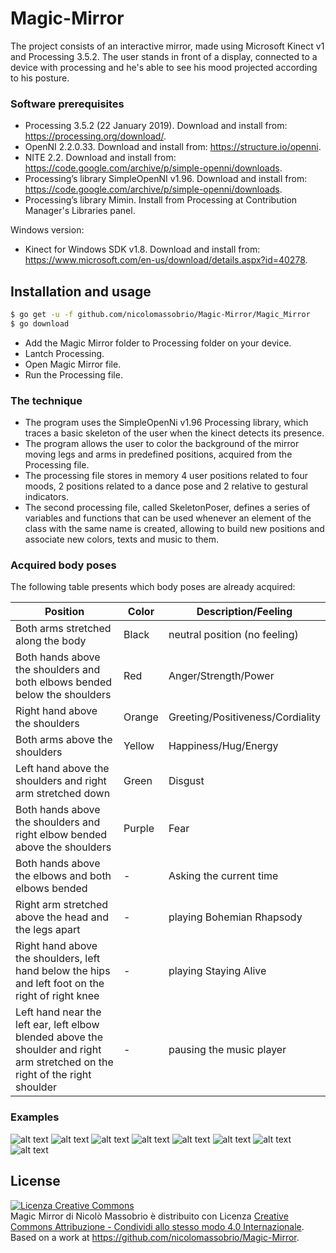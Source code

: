 # Magic-Mirror

The project consists of an interactive mirror, made using Microsoft Kinect v1 and Processing 3.5.2. The user stands in front of a display, connected to a device with processing and he's able to see his mood projected according to his posture.

### Software prerequisites 

* Processing 3.5.2 (22 January 2019). Download and install from: https://processing.org/download/.
* OpenNI 2.2.0.33. Download and install from: https://structure.io/openni.
* NITE 2.2. Download and install from: https://code.google.com/archive/p/simple-openni/downloads.
* Processing’s library SimpleOpenNI v1.96. Download and install from: https://code.google.com/archive/p/simple-openni/downloads.
* Processing’s library Mimin. Install from Processing at Contribution Manager's Libraries panel.

Windows version:
* Kinect for Windows SDK v1.8. Download and install from: https://www.microsoft.com/en-us/download/details.aspx?id=40278.

## Installation and usage
```bash
$ go get -u -f github.com/nicolomassobrio/Magic-Mirror/Magic_Mirror
$ go download
```
* Add the Magic Mirror folder to Processing folder on your device.
* Lantch Processing.
* Open Magic Mirror file.
* Run the Processing file.

### The technique

* The program uses the SimpleOpenNi v1.96 Processing library, which traces a basic skeleton of the user when the kinect detects its presence.
*  The program allows the user to color the background of the mirror moving legs and arms in predefined positions, acquired from the Processing file.
* The processing file stores in memory 4 user positions related to four moods, 2 positions related to a dance pose and 2 relative to gestural indicators.
* The second processing file, called SkeletonPoser, defines a series of variables and functions that can be used whenever an element of the class with the same name is created, allowing to build new positions and associate new colors, texts and music to them.

### Acquired body poses

The following table presents which body poses are already acquired:

| Position | Color | Description/Feeling |
| --- | --- | --- |
| Both arms stretched along the body | Black | neutral position (no feeling) |
| Both hands above the shoulders and both elbows bended below the shoulders | Red | Anger/Strength/Power |
| Right hand above the shoulders | Orange | Greeting/Positiveness/Cordiality |
| Both arms above the shoulders | Yellow | Happiness/Hug/Energy |
| Left hand above the shoulders and right arm stretched down | Green | Disgust |
| Both hands above the shoulders and right elbow bended above the shoulders | Purple | Fear |
| Both hands above the elbows and both elbows bended | - | Asking the current time |
| Right arm stretched above the head and the legs apart | - | playing Bohemian Rhapsody |
| Right hand above the shoulders, left hand below the hips and left foot on the right of right knee | - | playing Staying Alive |
| Left hand near the left ear, left elbow blended above the shoulder and right arm stretched on the right of the right shoulder | - | pausing the music player |

### Examples
![alt text](https://github.com/nicolomassobrio/Magic-Mirror/blob/master/Images/Anger.png)
![alt text](https://github.com/nicolomassobrio/Magic-Mirror/blob/master/Images/Hug.PNG)
![alt text](https://github.com/nicolomassobrio/Magic-Mirror/blob/master/Images/Disgust.PNG)
![alt text](https://github.com/nicolomassobrio/Magic-Mirror/blob/master/Images/Greeting.PNG)
![alt text](https://github.com/nicolomassobrio/Magic-Mirror/blob/master/Images/Fear.PNG)
![alt text](https://github.com/nicolomassobrio/Magic-Mirror/blob/master/Images/Time.PNG)
![alt text](https://github.com/nicolomassobrio/Magic-Mirror/blob/master/Images/PlayMusic.PNG)
![alt text](https://github.com/nicolomassobrio/Magic-Mirror/blob/master/Images/PauseMusic.PNG)



## License
<a rel="license" href="http://creativecommons.org/licenses/by-sa/4.0/"><img alt="Licenza Creative Commons" style="border-width:0" src="https://i.creativecommons.org/l/by-sa/4.0/88x31.png" /></a><br /><span xmlns:dct="http://purl.org/dc/terms/" property="dct:title">Magic Mirror</span> di<span xmlns:cc="http://creativecommons.org/ns#" property="cc:attributionName"> Nicolò Massobrio</span> è distribuito con Licenza <a rel="license" href="http://creativecommons.org/licenses/by-sa/4.0/">Creative Commons Attribuzione - Condividi allo stesso modo 4.0 Internazionale</a>.<br />Based on a work at <a xmlns:dct="http://purl.org/dc/terms/" href="https://github.com/nicolomassobrio/Magic-Mirror" rel="dct:source">https://github.com/nicolomassobrio/Magic-Mirror</a>.
